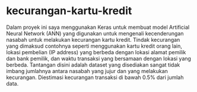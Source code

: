 # kecurangan-kartu-kredit

Dalam proyek ini saya menggunakan Keras untuk membuat model Artificial Neural Network (ANN) yang digunakan untuk mengenali kecenderungan nasabah untuk melakukan kecurangan kartu kredit.
Tindak kecurangan yang dimaksud contohnya seperti menggunakan kartu kredit orang lain, lokasi pembelian (IP address) yang berbeda dengan lokasi alamat pemilik dan bank pemilik,
dan waktu transaksi yang bersamaan dengan lokasi yang berbeda. Tantangan disini adalah dataset yang disediakan sangat tidak imbang jumlahnya antara nasabah yang jujur dan yang melakukan kecurangan.
Diestimasi kecurangan transaksi di bawah 0.5% dari jumlah data.
